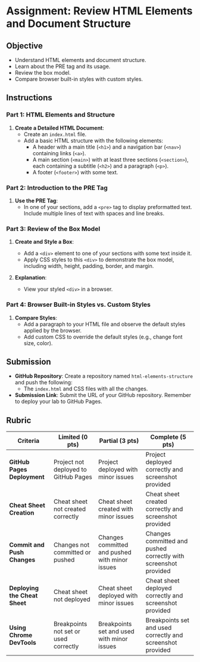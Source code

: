 # Assignment: Review HTML Elements and Document Structure

## Objective

- Understand HTML elements and document structure.
- Learn about the PRE tag and its usage.
- Review the box model.
- Compare browser built-in styles with custom styles.

## Instructions

### Part 1: HTML Elements and Structure

1. **Create a Detailed HTML Document**:
   - Create an `index.html` file.
   - Add a basic HTML structure with the following elements:
     - A header with a main title (`<h1>`) and a navigation bar (`<nav>`) containing links (`<a>`).
     - A main section (`<main>`) with at least three sections (`<section>`), each containing a subtitle (`<h2>`) and a paragraph (`<p>`).
     - A footer (`<footer>`) with some text.

### Part 2: Introduction to the PRE Tag

1. **Use the PRE Tag**:
   - In one of your sections, add a `<pre>` tag to display preformatted text. Include multiple lines of text with spaces and line breaks.

### Part 3: Review of the Box Model

1. **Create and Style a Box**:

   - Add a `<div>` element to one of your sections with some text inside it.
   - Apply CSS styles to this `<div>` to demonstrate the box model, including width, height, padding, border, and margin.

2. **Explanation**:
   - View your styled `<div>` in a browser.

### Part 4: Browser Built-in Styles vs. Custom Styles

1. **Compare Styles**:
   - Add a paragraph to your HTML file and observe the default styles applied by the browser.
   - Add custom CSS to override the default styles (e.g., change font size, color).

## Submission

- **GitHub Repository**: Create a repository named `html-elements-structure` and push the following:
  - The `index.html` and CSS files with all the changes.
- **Submission Link**: Submit the URL of your GitHub repository. Remember to deploy your lab to GitHub Pages.

## Rubric

| **Criteria**                  | **Limited (0 pts)**                   | **Partial (3 pts)**                            | **Complete (5 pts)**                                            |
| ----------------------------- | ------------------------------------- | ---------------------------------------------- | --------------------------------------------------------------- |
| **GitHub Pages Deployment**   | Project not deployed to GitHub Pages  | Project deployed with minor issues             | Project deployed correctly and screenshot provided              |
| **Cheat Sheet Creation**      | Cheat sheet not created correctly     | Cheat sheet created with minor issues          | Cheat sheet created correctly and screenshot provided           |
| **Commit and Push Changes**   | Changes not committed or pushed       | Changes committed and pushed with minor issues | Changes committed and pushed correctly with screenshot provided |
| **Deploying the Cheat Sheet** | Cheat sheet not deployed              | Cheat sheet deployed with minor issues         | Cheat sheet deployed correctly and screenshot provided          |
| **Using Chrome DevTools**     | Breakpoints not set or used correctly | Breakpoints set and used with minor issues     | Breakpoints set and used correctly and screenshot provided      |
